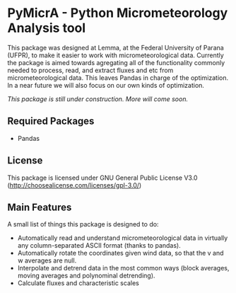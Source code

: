 # PyMicrA - Python Micrometeorology Analysis tool

This package was designed at Lemma, at the Federal University of Parana (UFPR), to make it easier to work with micrometeorological data. Currently the package is aimed towards agregating all of the functionality commonly needed to process, read, and extract fluxes and etc from micrometeorological data. This leaves Pandas in charge of the optimization. In a near future we will also focus on our own kinds of optimization.

*This package is still under construction. More will come soon.*

## Required Packages
* Pandas

## License
This package is licensed under GNU General Public License V3.0 (http://choosealicense.com/licenses/gpl-3.0/)

## Main Features
A small list of things this package is designed to do:

  - Automatically read and understand micrometeorological data in virtually any column-separated ASCII format (thanks to pandas).
  - Automatically rotate the coordinates given wind data, so that the v and w averages are null.
  - Interpolate and detrend data in the most common ways (block averages, moving averages and polynominal detrending).
  - Calculate fluxes and characteristic scales

